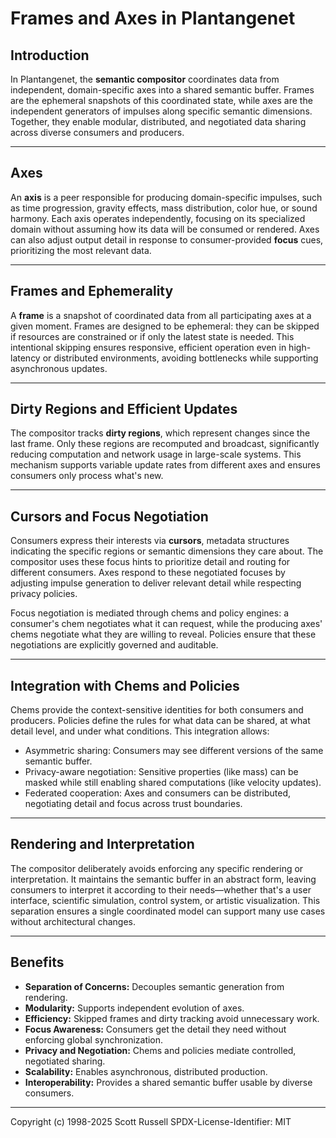 # Frames and Axes in Plantangenet

## Introduction

In Plantangenet, the **semantic compositor** coordinates data from independent, domain-specific axes into a shared semantic buffer. Frames are the ephemeral snapshots of this coordinated state, while axes are the independent generators of impulses along specific semantic dimensions. Together, they enable modular, distributed, and negotiated data sharing across diverse consumers and producers.

---

## Axes

An **axis** is a peer responsible for producing domain-specific impulses, such as time progression, gravity effects, mass distribution, color hue, or sound harmony. Each axis operates independently, focusing on its specialized domain without assuming how its data will be consumed or rendered. Axes can also adjust output detail in response to consumer-provided **focus** cues, prioritizing the most relevant data.

---

## Frames and Ephemerality

A **frame** is a snapshot of coordinated data from all participating axes at a given moment. Frames are designed to be ephemeral: they can be skipped if resources are constrained or if only the latest state is needed. This intentional skipping ensures responsive, efficient operation even in high-latency or distributed environments, avoiding bottlenecks while supporting asynchronous updates.

---

## Dirty Regions and Efficient Updates

The compositor tracks **dirty regions**, which represent changes since the last frame. Only these regions are recomputed and broadcast, significantly reducing computation and network usage in large-scale systems. This mechanism supports variable update rates from different axes and ensures consumers only process what's new.

---

## Cursors and Focus Negotiation

Consumers express their interests via **cursors**, metadata structures indicating the specific regions or semantic dimensions they care about. The compositor uses these focus hints to prioritize detail and routing for different consumers. Axes respond to these negotiated focuses by adjusting impulse generation to deliver relevant detail while respecting privacy policies.

Focus negotiation is mediated through chems and policy engines: a consumer's chem negotiates what it can request, while the producing axes' chems negotiate what they are willing to reveal. Policies ensure that these negotiations are explicitly governed and auditable.

---

## Integration with Chems and Policies

Chems provide the context-sensitive identities for both consumers and producers. Policies define the rules for what data can be shared, at what detail level, and under what conditions. This integration allows:

* Asymmetric sharing: Consumers may see different versions of the same semantic buffer.
* Privacy-aware negotiation: Sensitive properties (like mass) can be masked while still enabling shared computations (like velocity updates).
* Federated cooperation: Axes and consumers can be distributed, negotiating detail and focus across trust boundaries.

---

## Rendering and Interpretation

The compositor deliberately avoids enforcing any specific rendering or interpretation. It maintains the semantic buffer in an abstract form, leaving consumers to interpret it according to their needs—whether that's a user interface, scientific simulation, control system, or artistic visualization. This separation ensures a single coordinated model can support many use cases without architectural changes.

---

## Benefits

* **Separation of Concerns:** Decouples semantic generation from rendering.
* **Modularity:** Supports independent evolution of axes.
* **Efficiency:** Skipped frames and dirty tracking avoid unnecessary work.
* **Focus Awareness:** Consumers get the detail they need without enforcing global synchronization.
* **Privacy and Negotiation:** Chems and policies mediate controlled, negotiated sharing.
* **Scalability:** Enables asynchronous, distributed production.
* **Interoperability:** Provides a shared semantic buffer usable by diverse consumers.
---
Copyright (c) 1998-2025 Scott Russell
SPDX-License-Identifier: MIT 